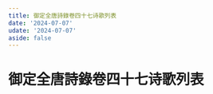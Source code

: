 ```yaml
---
title: 御定全唐詩錄卷四十七诗歌列表
date: '2024-07-07'
udate: '2024-07-07'
aside: false
---
```

# 御定全唐詩錄卷四十七诗歌列表

<PoemList :list="poems" :authorMap="authorMap" :chapternum="47" />

<script setup>
const chapter = '卷四十七';
import poems from '/data/qtsl/卷四十七/poems.json'
import authorMap from '/data/qtsl/卷四十七/author.json'
</script>
